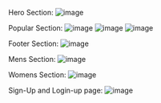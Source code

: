 Hero Section:
![image](https://github.com/Diksha-001/React-website/assets/114089823/c4b87c4d-9277-4b9e-8ed0-3253749825a2)

Popular Section:
![image](https://github.com/Diksha-001/React-website/assets/114089823/ec8d7181-b735-4697-8b0f-cb421904e329)
![image](https://github.com/Diksha-001/React-website/assets/114089823/b9da3d12-9011-4f95-afed-20b299d1d9d1)
![image](https://github.com/Diksha-001/React-website/assets/114089823/efd5e71c-bb84-482e-bc6c-7b1f3d6246a7)

Footer Section:
![image](https://github.com/Diksha-001/React-website/assets/114089823/d6219d5d-4302-46f6-94b3-523e94b166d1)

Mens Section:
![image](https://github.com/Diksha-001/React-website/assets/114089823/485b8327-d2b8-409a-b72f-1e5249e52e34)

Womens Section:
![image](https://github.com/Diksha-001/React-website/assets/114089823/cbdb9c6e-79e9-4df0-ab9e-01ca4b4bbcea)

Sign-Up and Login-up page:
![image](https://github.com/Diksha-001/React-website/assets/114089823/fc5eb915-0cb5-43f3-9d31-516d4dc0bff3)







